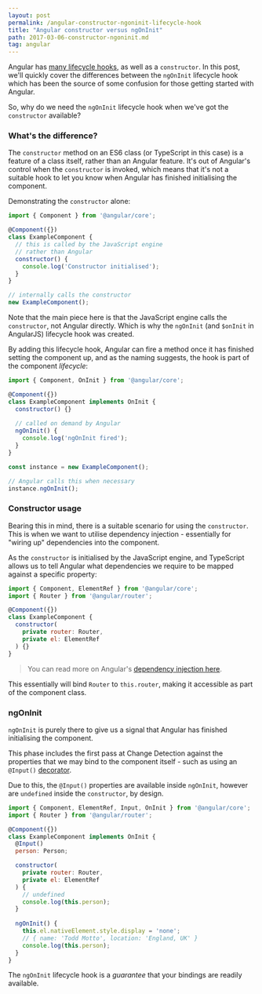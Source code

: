 ```yaml
---
layout: post
permalink: /angular-constructor-ngoninit-lifecycle-hook
title: "Angular constructor versus ngOnInit"
path: 2017-03-06-constructor-ngoninit.md
tag: angular
---
```


Angular has [many lifecycle hooks](https://angular.io/docs/ts/latest/guide/lifecycle-hooks.html), as well as a `constructor`. In this post, we'll quickly cover the differences between the `ngOnInit` lifecycle hook which has been the source of some confusion for those getting started with Angular.

So, why do we need the `ngOnInit` lifecycle hook when we've got the `constructor` available?

### What's the difference?

The `constructor` method on an ES6 class (or TypeScript in this case) is a feature of a class itself, rather than an Angular feature. It's out of Angular's control when the `constructor` is invoked, which means that it's not a suitable hook to let you know when Angular has finished initialising the component.

Demonstrating the `constructor` alone:

```js
import { Component } from '@angular/core';

@Component({})
class ExampleComponent {
  // this is called by the JavaScript engine
  // rather than Angular
  constructor() {
    console.log('Constructor initialised');
  }
}

// internally calls the constructor
new ExampleComponent();
```

Note that the main piece here is that the JavaScript engine calls the `constructor`, not Angular directly. Which is why the `ngOnInit` (and `$onInit` in AngularJS) lifecycle hook was created.

By adding this lifecycle hook, Angular can fire a method once it has finished setting the component up, and as the naming suggests, the hook is part of the component _lifecycle_:

```js
import { Component, OnInit } from '@angular/core';

@Component({})
class ExampleComponent implements OnInit {
  constructor() {}
  
  // called on demand by Angular
  ngOnInit() {
    console.log('ngOnInit fired');
  }
}

const instance = new ExampleComponent();

// Angular calls this when necessary
instance.ngOnInit();
```

### Constructor usage

Bearing this in mind, there is a suitable scenario for using the `constructor`. This is when we want to utilise dependency injection - essentially for "wiring up" dependencies into the component.

As the `constructor` is initialised by the JavaScript engine, and TypeScript allows us to tell Angular what dependencies we require to be mapped against a specific property:

```js
import { Component, ElementRef } from '@angular/core';
import { Router } from '@angular/router';

@Component({})
class ExampleComponent {
  constructor(
    private router: Router,
    private el: ElementRef
  ) {}
}
```

> You can read more on Angular's [dependency injection here](/angular-dependency-injection).

This essentially will bind `Router` to `this.router`, making it accessible as part of the component class.

### ngOnInit

`ngOnInit` is purely there to give us a signal that Angular has finished initialising the component.

This phase includes the first pass at Change Detection against the properties that we may bind to the component itself - such as using an `@Input()` [decorator](/angular-decorators).
 
Due to this, the `@Input()` properties are available inside `ngOnInit`, however are `undefined` inside the `constructor`, by design.

```js
import { Component, ElementRef, Input, OnInit } from '@angular/core';
import { Router } from '@angular/router';

@Component({})
class ExampleComponent implements OnInit {
  @Input()
  person: Person;

  constructor(
    private router: Router,
    private el: ElementRef
  ) {
    // undefined
    console.log(this.person);
  }
  
  ngOnInit() {
    this.el.nativeElement.style.display = 'none';
    // { name: 'Todd Motto', location: 'England, UK' }
    console.log(this.person);
  }
}
```

The `ngOnInit` lifecycle hook is a _guarantee_ that your bindings are readily available.